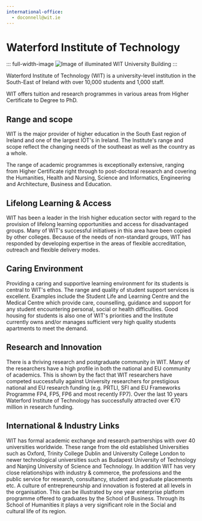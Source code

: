 ```yaml
---
international-office:
  - doconnell@wit.ie
---
```


# Waterford Institute of Technology

::: full-width-image
<img :src="$withBase('/assets/img/partner/wit/wit-front.webp')" alt="Image of illuminated WIT University Building" title="Waterford Institute of Technology (WIT)">
:::

Waterford Institute of Technology (WIT) is a university-level institution in the South-East of Ireland with over 10,000 students and 1,000 staff.

WIT offers tuition and research programmes in various areas from Higher Certificate to Degree to PhD.

<!-- more -->

## Range and scope

WIT is the major provider of higher education in the South East region of Ireland and one of the largest IOT's in Ireland. The Institute's range and scope reflect the changing needs of the southeast as well as the country as a whole.

The range of academic programmes is exceptionally extensive, ranging from Higher Certificate right through to post-doctoral research and covering the Humanities, Health and Nursing, Science and Informatics, Engineering and Architecture, Business and Education.

## Lifelong Learning & Access

WIT has been a leader in the Irish higher education sector with regard to the provision of lifelong learning opportunities and access for disadvantaged groups. Many of WIT's successful initiatives in this area have been copied by other colleges. Because of the needs of non-standard groups, WIT has responded by developing expertise in the areas of flexible accreditation, outreach and flexible delivery modes.

## Caring Environment

Providing a caring and supportive learning environment for its students is central to WIT's ethos. The range and quality of student support services is excellent. Examples include the Student Life and Learning Centre and the Medical Centre which provide care, counselling, guidance and support for any student encountering personal, social or health difficulties. Good housing for students is also one of WIT's priorities and the Institute currently owns and/or manages sufficient very high quality students apartments to meet the demand.

## Research and Innovation

There is a thriving research and postgraduate community in WIT. Many of the researchers have a high profile in both the national and EU community of academics. This is shown by the fact that WIT researchers have competed successfully against University researchers for prestigious national and EU research funding (e.g. PRTLI, SFI and EU Frameworks Programme FP4, FP5, FP6 and most recently FP7). Over the last 10 years Waterford Institute of Technology has successfully attracted over €70 million in research funding.

## International & Industry Links

WIT has formal academic exchange and research partnerships with over 40 universities worldwide. These range from the old established Universities such as Oxford, Trinity College Dublin and University College London to newer technological universities such as Budapest University of Technology and Nanjing University of Science and Technology. In addition WIT has very close relationships with industry & commerce, the professions and the public service for research, consultancy, student and graduate placements etc. A culture of entrepreneurship and innovation is fostered at all levels in the organisation. This can be illustrated by one year enterprise platform programme offered to graduates by the School of Business. Through its School of Humanities it plays a very significant role in the Social and cultural life of its region.
